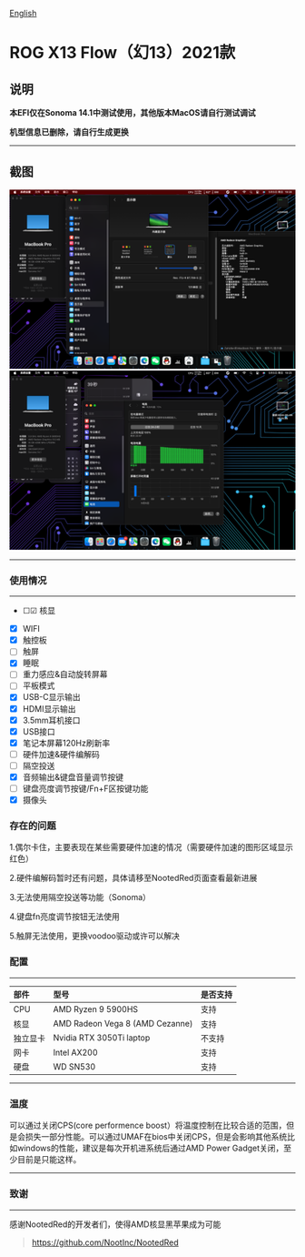 [English](README_en.md)

# ROG X13 Flow（幻13）2021款

## 说明

**本EFI仅在Sonoma 14.1中测试使用，其他版本MacOS请自行测试调试**

**机型信息已删除，请自行生成更换**

---
## 截图
![overview](Screenshots/systeminfo.png)
![overview](Screenshots/sleep-batteryinfo.png)

---
### 使用情况

---
- ☐&#9745; 核显
- [x] WIFI
- [x] 触控板
- [ ] 触屏
- [x] 睡眠
- [ ] 重力感应&自动旋转屏幕
- [ ] 平板模式
- [x] USB-C显示输出
- [x] HDMI显示输出
- [x] 3.5mm耳机接口
- [x] USB接口
- [x] 笔记本屏幕120Hz刷新率
- [ ] 硬件加速&硬件编解码
- [ ] 隔空投送
- [x] 音频输出&键盘音量调节按键
- [ ] 键盘亮度调节按键/Fn+F区按键功能
- [x] 摄像头

### 存在的问题

1.偶尔卡住，主要表现在某些需要硬件加速的情况（需要硬件加速的图形区域显示红色）

2.硬件编解码暂时还有问题，具体请移至NootedRed页面查看最新进展

3.无法使用隔空投送等功能（Sonoma）

4.键盘fn亮度调节按钮无法使用

5.触屏无法使用，更换voodoo驱动或许可以解决

### 配置

---
部件|型号|是否支持
:-|:-|:-|
CPU|AMD Ryzen 9 5900HS|支持
核显|AMD Radeon Vega 8 (AMD Cezanne)|支持
独立显卡|Nvidia RTX 3050Ti laptop|不支持
网卡|Intel AX200|支持
硬盘|WD SN530|支持

---
### 温度
可以通过关闭CPS(core performence boost）将温度控制在比较合适的范围，但是会损失一部分性能。可以通过UMAF在bios中关闭CPS，但是会影响其他系统比如windows的性能，建议是每次开机进系统后通过AMD Power Gadget关闭，至少目前是只能这样。

---
### 致谢

---
感谢NootedRed的开发者们，使得AMD核显黑苹果成为可能
>https://github.com/NootInc/NootedRed

